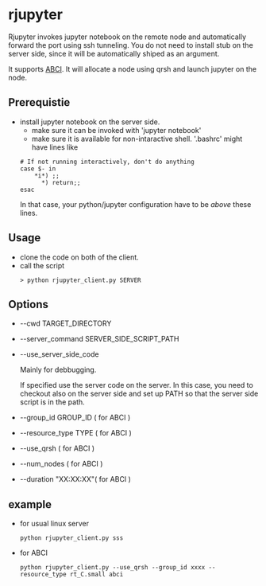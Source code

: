 # rjupyter

Rjupyter invokes jupyter notebook on the remote node and automatically forward the port using ssh tunneling. You do not need to install stub on the server side, since it will be automatically shiped as an argument. 

It supports [ABCI](https://abci.ai). It will allocate a node using qrsh and launch jupyter on the node.


## Prerequistie
- install jupyter notebook on the server side.
    - make sure it can be invoked with 'jupyter notebook' 
    - make sure it is available for non-intaractive shell. '.bashrc' might have lines like
    ```
    # If not running interactively, don't do anything
    case $- in
        *i*) ;;
          *) return;;
    esac
    ```
    In that case, your python/jupyter configuration have to be *above* these lines.

## Usage
- clone the code on both of the client.
- call the script
    ```
    > python rjupyter_client.py SERVER
    ```

## Options
- --cwd TARGET_DIRECTORY
- --server_command SERVER_SIDE_SCRIPT_PATH
- --use_server_side_code

    Mainly for debbugging. 

    If specified use the server code on the server.
    In this case, you need to checkout also on the server side
    and set up PATH so that the server side script is in the path.

- --group_id GROUP_ID  ( for ABCI )
- --resource_type TYPE ( for ABCI )
- --use_qrsh           ( for ABCI ) 
- --num_nodes          ( for ABCI )
- --duration "XX:XX:XX"( for ABCI )


## example
- for usual linux server
    ```
    python rjupyter_client.py sss
    ```

- for ABCI
    ```
    python rjupyter_client.py --use_qrsh --group_id xxxx --resource_type rt_C.small abci
    ```
